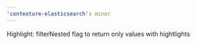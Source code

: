 ```yaml
---
'contexture-elasticsearch': minor
---
```


Highlight: filterNested flag to return only values with hightlights
